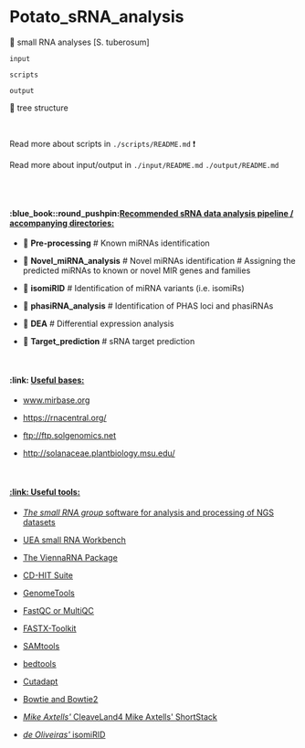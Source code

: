 # Potato_sRNA_analysis
:sweet_potato: small RNA analyses [S. tuberosum]

```
input

scripts

output
```
:evergreen_tree: tree structure

<br/>


Read more about scripts in ```./scripts/README.md``` :heavy_exclamation_mark:

Read more about input/output in ```./input/README.md``` ```./output/README.md```

<br/>
<br/>

<h4>:blue_book::round_pushpin:<u>Recommended sRNA data analysis pipeline / accompanying directories:</u></h4>

  - :open_file_folder: **Pre-processing** # Known miRNAs identification

  - :open_file_folder: **Novel_miRNA_analysis** # Novel miRNAs identification # Assigning the predicted miRNAs to known or novel MIR genes and families

  - :open_file_folder: **isomiRID** # Identification of miRNA variants (i.e. isomiRs)

  - :open_file_folder: **phasiRNA_analysis** # Identification of PHAS loci and phasiRNAs 

  - :open_file_folder: **DEA** # Differential expression analysis

  - :open_file_folder: **Target_prediction** # sRNA target prediction

<br/>

<h4>:link: <u>Useful bases:</h4>

- www.mirbase.org

- https://rnacentral.org/

- ftp://ftp.solgenomics.net

- http://solanaceae.plantbiology.msu.edu/

<br/>

<h4>:link: <u>Useful tools:</h4>

- [_The small RNA group_ software for analysis and processing of NGS datasets](http://www.smallrnagroup.uni-mainz.de/software.html)

- [UEA small RNA Workbench](http://srna-workbench.cmp.uea.ac.uk/)

- [The ViennaRNA Package](https://www.tbi.univie.ac.at/RNA/)

- [CD-HIT Suite](http://weizhong-lab.ucsd.edu/cdhit_suite/cgi-bin/index.cgi)

- [GenomeTools](http://genometools.org/)

- [FastQC](https://www.bioinformatics.babraham.ac.uk/projects/fastqc) or [MultiQC](https://multiqc.info/)

- [FASTX-Toolkit](http://hannonlab.cshl.edu/fastx_toolkit/commandline.html)

- [SAMtools](www.htslib.org/doc/samtools.html)

- [bedtools](https://bedtools.readthedocs.io/en/latest/index.html)

- [Cutadapt](https://cutadapt.readthedocs.io/en/stable/)

- [Bowtie](http://bowtie-bio.sourceforge.net/manual.shtml) and [Bowtie2](http://bowtie-bio.sourceforge.net/bowtie2/index.shtml)

- [_Mike Axtells'_ CleaveLand4](https://github.com/MikeAxtell/CleaveLand4/) [Mike Axtells' ShortStack](https://github.com/MikeAxtell/ShortStack)

- [_de Oliveiras'_ isomiRID](https://github.com/lfelipedeoliveira/isomiRID)

